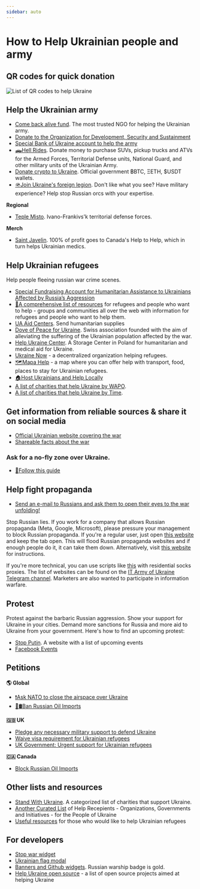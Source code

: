 ```yaml
---
sidebar: auto
---
```

# How to Help Ukrainian people and army
## QR codes for quick donation
![List of QR codes to help Ukraine](https://cdn.earthroulette.com/help-ukraine/QR.png)
## Help the Ukrainian army
  - [Come back alive fund](https://savelife.in.ua/en/donate/). The most trusted NGO for helping the Ukrainian army.
  - [Donate to the Organization for Development, Security and Sustainment](https://odss.ee/blog/help-ukraine)
  - [Special Bank of Ukraine account to help the army](https://bank.gov.ua/en/news/all/natsionalniy-bank-vidkriv-spetsrahunok-dlya-zboru-koshtiv-na-potrebi-armiyi)
  - [🛻Hell Rides](https://pekelnitachky.com/en). Donate money to purchase SUVs, pickup trucks and ATVs for the Armed Forces, Territorial Defense units, National Guard, and other military units of the Ukrainian Army.
  - [Donate crypto to Ukraine](https://twitter.com/Ukraine/status/1497594592438497282). Official government ฿BTC, ΞETH, $USDT wallets.
  - [🪖Join Ukraine's foreign legion](https://www.ukrinform.net/rubric-ato/3415272-how-to-join-international-legion-to-defend-ukraine-algorithm.html). Don't like what you see? Have military experience? Help stop Russian orcs with your expertise.


**Regional**
- [Teple Misto](https://warm.if.ua/uk/projects/support_for_the_territorial_defense_forces). Ivano-Frankivs'k territorial defense forces.

**Merch**
- [Saint Javelin](https://www.saintjavelin.com/). 100% of profit goes to Canada's Help to Help, which in turn helps Ukrainian medics.

## Help Ukrainian refugees
Help people fleeing russian war crime scenes.
- [Special Fundraising Account for Humanitarian Assistance to Ukrainians Affected by Russia’s Aggression](https://bank.gov.ua/en/news/all/natsionalniy-bank-vidkriv-rahunok-dlya-gumanitarnoyi-dopomogi-ukrayintsyam-postrajdalim-vid-rosiyskoyi-agresiyi)
- [📄A comprehensive list of resources](https://docs.google.com/document/d/1OlZIz-72A2xI2uUOFE07L5ObQGP4JDcXZ2vdIs2P9BQ/edit#) for refugees and people who want to help - groups and communities all over the web with information for refugees and people who want to help them.
- [UA Aid Centers](https://ua-aid-centers.com/). Send humanitarian supplies
- [Dove of Peace for Ukraine](https://www.doveofpeace.ch/en). Swiss association founded with the aim of alleviating the suffering of the Ukrainian population affected by the war.
- [Help Ukraine Center](https://helpukraine.center/). A Storage Center in Poland for humanitarian and medical aid for Ukraine.
- [Ukraine Now](https://www.ukrainenow.org/#googtrans(uk|en)) - a decentralized organization helping refugees.
- [🗺️Mapa Help](https://mapahelp.me/) - a map where you can offer help with transport, food, places to stay for Ukrainian refugees.
- [🏠Host Ukrainians and Help Locally](https://supportukrainenow.org/refuge-for-ukrainians)
- [A list of charities that help Ukraine by WAPO](https://www.washingtonpost.com/world/2022/02/27/how-to-help-ukraine/).
- [A list of charities that help Ukraine by Time](https://time.com/6151353/how-to-help-ukraine-people/).

## Get information from reliable sources & share it on social media
- [Official Ukrainian website covering the war](https://war.ukraine.ua/)
- [Shareable facts about the war](https://www.weareukraine.info/)
### Ask for a no-fly zone over Ukraine.
- [📃Follow this guide](https://supportukrainenow.org/post-on-social-media/post-1-request-no-fly-zone)


## Help fight propaganda
- [Send an e-mail to Russians and ask them to open their eyes to the war unfolding!](https://mail2ru.org/)

Stop Russian lies. If you work for a company that allows Russian propaganda (Meta, Google, Microsoft), please pressure your management to block Russian propaganda. If you're a regular user, just open [this website](https://www.stop-russian-propaganda.com/) and keep the tab open. This will flood Russian propaganda websites and if enough people do it, it can take them down. Alternatively, visit [this website](https://arriven.github.io/db1000n/) for instructions.

If you're more technical, you can use scripts like [this](https://github.com/MHProDev/MHDDoS) with residential socks proxies. The list of websites can be found on the [IT Army of Ukraine Telegram channel](https://t.me/itarmyofukraine2022). Marketers are also wanted to participate in information warfare.


## Protest
Protest against the barbaric Russian aggression. Show your support for Ukraine in your cities. Demand more sanctions for Russia and more aid to Ukraine from your government.
Here's how to find an upcoming protest:
- [Stop Putin](https://www.stopputin.net/). A website with a list of upcoming events
- [Facebook Events](https://www.facebook.com/search/events/?q=ukraine)


## Petitions
**🌎 Global**
- [❗Ask NATO to close the airspace over Ukraine](https://www.openpetition.eu/petition/online/people-around-the-world-ask-nato-to-close-the-airspace-over-ukraine)
- [🚫🛢️Ban Russian Oil Imports](https://www.change.org/p/president-biden-ban-russian-oil-import-stop-the-war)

**🇬🇧 UK**
- [Pledge any necessary military support to defend Ukraine](https://petition.parliament.uk/petitions/607314)
- [Waive visa requirement for Ukrainian refugees](https://petition.parliament.uk/petitions/609530)
- [UK Government: Urgent support for Ukrainian refugees](https://www.change.org/p/10downingstreet-urgent-support-for-ukrainian-refugees)

**🇨🇦 Canada**
- [Block Russian Oil Imports](https://www.albertainstitute.ca/stand_with_ukraine_and_block_russian_oil)

## Other lists and resources
- [Stand With Ukraine](https://standforukraine.com/). A categorized list of charities that support Ukraine.
- [Another Curated List](https://github.com/dkuznetsov/help-ukraine) of Help Recepients - Organizations, Governments and Initiatives - for the People of Ukraine
- [Useful resources](https://github.com/EU-UA-Help/ua-help) for those who would like to help Ukrainian refugees

## For developers
- [Stop war widget](https://github.com/ukraine-not-war/stop-war)
- [Ukrainian flag modal](https://github.com/hejny/Ukraine)
- [Banners and Github widgets](https://github.com/vshymanskyy/StandWithUkraine). Russian warship badge is gold.
- [Help Ukraine open source](https://github.com/petrussola/help-ukraine-open-source) - a list of open source projects aimed at helping Ukraine
